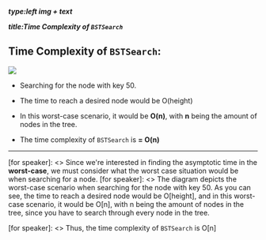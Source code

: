 _**type:left img + text**_

_**title:Time Complexity of `BSTSearch`**_

## Time Complexity of `BSTSearch`:
<img src="https://runestone.academy/runestone/books/published/pythonds/_images/skewedTree.png">

* Searching for the node with key 50.

* The time to reach a desired node would be O(height)

* In this worst-case scenario, it would be **O(n)**, with **n** being the amount of nodes in the tree.

* The time complexity of `BSTSearch` is **= O(n)**

-----------------------------------------------------------------------------------------------------

[for speaker]: <> Since we're interested in finding the asymptotic time in the **worst-case**, we must consider what the worst case situation would be when searching for a node.
[for speaker]: <> The diagram depicts the worst-case scenario when searching for the node with key 50. As you can see, the time to reach a desired node would be O[height], and in this worst-case scenario, it would be O[n], with n being the amount of nodes in the tree, since you have to search through every node in the tree.

[for speaker]: <> Thus, the time complexity of `BSTSearch` is O[n]
